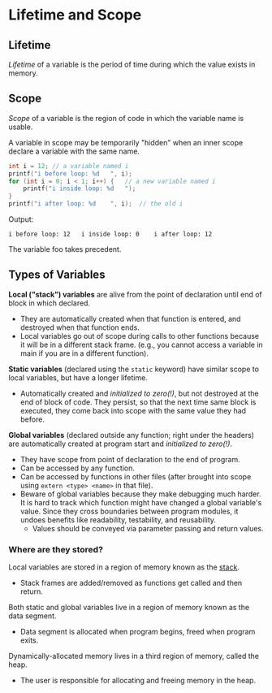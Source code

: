 # Lifetime and Scope

## Lifetime
*Lifetime* of a variable is the period of time during which the value exists in memory.

## Scope
*Scope* of a variable is the region of code in which the variable name is usable.

A variable in scope may be temporarily "hidden" when an inner scope declare a variable with the same name.
```c
int i = 12;	// a variable named i
printf("i before loop: %d	", i);
for (int i = 0; i < 1; i++) { 	// a new variable named i
	printf("i inside loop: %d	");
}
printf("i after loop: %d	", i);	// the old i
```
Output:
```
i before loop: 12	i inside loop: 0	i after loop: 12
```
The variable foo takes precedent. 

## Types of Variables
**Local ("stack") variables** are alive from the point of declaration until end of block in which declared. 
- They are automatically created when that function is entered, and destroyed when that function ends. 
- Local variables go out of scope during calls to other functions because it will be in a different stack frame. (e.g., you cannot access a variable in main if you are in a different function). 

**Static variables** (declared using the `static` keyword) have similar scope to local variables, but have a longer lifetime. 
- Automatically created and *initialized to zero(!)*, but not destroyed at the end of block of code. They persist, so that the next time same block is executed, they come back into scope with the same value they had before. 

**Global variables** (declared outside any function; right under the headers) are automatically created at program start and *initialized to zero(!)*. 
- They have scope from point of declaration to the end of program.
- Can be accessed by any function.
- Can be accessed by functions in other files (after brought into scope using `extern <type> <name>` in that file). 
- Beware of global variables because they make debugging much harder. It is hard to track which function might have changed a global variable's value. Since they cross boundaries between program modules, it undoes benefits like readability, testability, and reusability. 
	- Values should be conveyed via parameter passing and return values.
	
### Where are they stored?
Local variables are stored in a region of memory known as the [stack](Memory.md#Execution%20Stack). 
- Stack frames are added/removed as functions get called and then return.

Both static and global variables live in a region of memory known as the data segment. 
- Data segment is allocated when program begins, freed when program exits.

Dynamically-allocated memory lives in a third region of memory, called the heap.
- The user is responsible for allocating and freeing memory in the heap. 